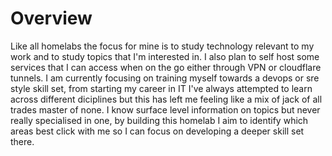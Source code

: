 # Overview

Like all homelabs the focus for mine is to study technology relevant to my work and to study topics that I'm interested in. I also plan to self host some services that I can access when on the go either through VPN or cloudflare tunnels. I am currently focusing on training myself towards a devops or sre style skill set, from starting my career in IT I've always attempted to learn across different diciplines but this has left me feeling like a mix of jack of all trades master of none. I know surface level information on topics but never really specialised in one, by building this homelab I aim to identify which areas best click with me so I can focus on developing a deeper skill set there.
